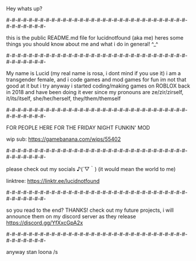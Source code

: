 Hey whats up?

#-#-#-#-#-#-#-#-#-#-#-#-#-#-#-#-#-#-#-#-#-#-#-#-#-#-#-#-#-#-#-#-#-#-#-#-#-#-#-

this is the public README.md file for lucidnotfound (aka me)
heres some things you should know about me and what i do in general! ^_^

#-#-#-#-#-#-#-#-#-#-#-#-#-#-#-#-#-#-#-#-#-#-#-#-#-#-#-#-#-#-#-#-#-#-#-#-#-#-#-

My name is Lucid (my real name is rosa, i dont mind if you use it)
i am a transgender female, and i code games and mod games for fun
im not that good at it but i try anyway
i started coding/making games on ROBLOX back in 2018 and have been doing it ever since
my pronouns are ze/zir/zirself, it/its/itself, she/her/herself, they/them/themself

#-#-#-#-#-#-#-#-#-#-#-#-#-#-#-#-#-#-#-#-#-#-#-#-#-#-#-#-#-#-#-#-#-#-#-#-#-#-#-

FOR PEOPLE HERE FOR THE FRIDAY NIGHT FUNKIN' MOD

wip sub: https://gamebanana.com/wips/55402

#-#-#-#-#-#-#-#-#-#-#-#-#-#-#-#-#-#-#-#-#-#-#-#-#-#-#-#-#-#-#-#-#-#-#-#-#-#-#-

please check out my socials ♪(´▽｀)
(it would mean the world to me)

linktree: https://linktr.ee/lucidnotfound

#-#-#-#-#-#-#-#-#-#-#-#-#-#-#-#-#-#-#-#-#-#-#-#-#-#-#-#-#-#-#-#-#-#-#-#-#-#-#-

so you read to the end? 
THANKS!
check out my future projects, i will announce them on my discord server as they release
https://discord.gg/YfXxcGpA2x

#-#-#-#-#-#-#-#-#-#-#-#-#-#-#-#-#-#-#-#-#-#-#-#-#-#-#-#-#-#-#-#-#-#-#-#-#-#-#-

anyway stan loona /s
